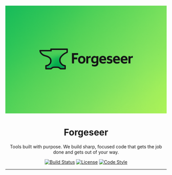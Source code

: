 ![forgeseer](./banner.png)

<h1 align="center">Forgeseer</h1>

<p align="center">
  Tools built with purpose. We build sharp, focused code that gets the job done and gets out of your way.
</p>

<p align="center">
  <a href="#"><img src="https://img.shields.io/badge/build-passing-green" alt="Build Status"></a>
  <a href="#"><img src="https://img.shields.io/badge/license-MIT-blue" alt="License"></a>
  <a href="#"><img src="https://img.shields.io/badge/code%20style-ruthless-red" alt="Code Style"></a>
</p>

---
